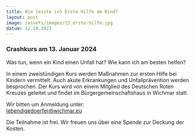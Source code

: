 ```yaml
---
title: Wie leiste ich Erste Hilfe am Kind?
layout: post
image: /assets/images/23_erste-hilfe.jpg
datum: 12.10.2023
---
```

<h3> Crashkurs am 13. Januar 2024  </h3>

Was tun, wenn ein Kind einen Unfall hat? Wie kann ich am besten helfen? 

In einem zweistündigen Kurs werden Maßnahmen zur ersten Hilfe bei Kindern vermittelt. Auch akute Erkrankungen und Unfallprävention werden besprochen. Der Kurs wird von einem Mitglied des Deutschen Roten Kreuzes geleitet und findet im Bürgergemeinschaftshaus in Wichmar statt.
<p>

Wir bitten um Anmeldung unter:  
<a href="mailto:lebendigedoerfer@wichmar.eu">lebendigedoerfer@wichmar.eu</a>


<p> 

Die Teilnahme ist frei. Wir freuen uns über eine Spende zur Deckung der Kosten.
<P>
